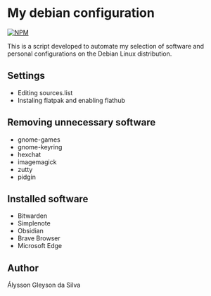 # My debian configuration

[![NPM](https://img.shields.io/npm/l/react)](https://github.com/alyssongleyson/my-debian-configuration/blob/main/LICENSE)

This is a script developed to automate my selection of software and personal configurations on the Debian Linux distribution.

## Settings
- Editing sources.list
- Instaling flatpak and enabling flathub

## Removing unnecessary software
- gnome-games 
- gnome-keyring 
- hexchat 
- imagemagick 
- zutty 
- pidgin

## Installed software
- Bitwarden
- Simplenote
- Obsidian
- Brave Browser
- Microsoft Edge


## Author
Álysson Gleyson da Silva
